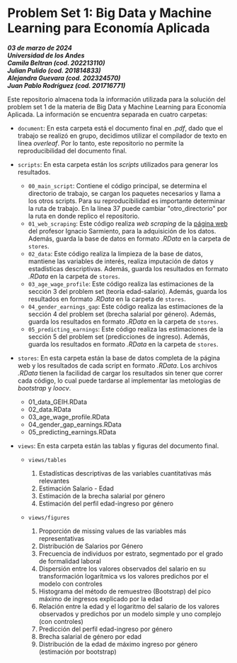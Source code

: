 # Problem Set 1: Big Data y Machine Learning para Economía Aplicada
***03 de marzo de 2024***  
***Universidad de los Andes***  
***Camila Beltran (cod. 202213110)***  
***Julian Pulido (cod. 201814833)***  
***Alejandra Guevara (cod. 202324570)***  
***Juan Pablo Rodríguez (cod. 201716771)***  

Este repositorio almacena toda la información utilizada para la solución del problem set 1 de la materia de Big Data y Machine Learning para Economía Aplicada. La información se encuentra separada en cuatro carpetas:

* `document`: En esta carpeta está el documento final en  _.pdf_, dado que el trabajo se realizó en grupo, decidimos utilizar el compilador de texto en línea _overleaf_. Por lo tanto, este repositorio no permite la reproducibilidad del documento final. 
* `scripts`: En esta carpeta están los _scripts_ utilizados para generar los resultados. 
  * `00_main_script`: Contiene el código principal, se determina el directorio de trabajo, se cargan los paquetes necesarios y llama a los otros scripts. Para su reproducibilidad es importante determinar la ruta de trabajo. En la línea 37 puede cambiar "otro_directorio" por la ruta en donde replico el repositorio.
  * `01_web_scraping`: Este código realiza _web scraping_ de la [página web](https://ignaciomsarmiento.github.io/GEIH2018_sample/) del profesor Ignacio Sarmiento, para la adquisición de los datos. Además, guarda la base de datos en formato _.RData_ en la carpeta de `stores`.
  * `02_data`: Este código realiza la limpieza de la base de datos, mantiene las variables de interés, realiza imputación de datos y estadísticas descriptivas. Además, guarda los resultados en formato _.RData_ en la carpeta de `stores`.
  * `03_age_wage_profile`: Este código realiza las estimaciones de la sección 3 del problem set (teoría edad-salario). Además, guarda los resultados en formato _.RData_ en la carpeta de `stores`.
  * `04_gender_earnings_gap`: Este código realiza las estimaciones de la sección 4 del problem set (brecha salarial por género). Además, guarda los resultados en formato _.RData_ en la carpeta de `stores`.
  * `05_predicting_earnings`: Este código realiza las estimaciones de la sección 5 del problem set (predicciones de ingreso). Además, guarda los resultados en formato _.RData_ en la carpeta de `stores`.
* `stores`: En esta carpeta están la base de datos completa de la página web y los resultados de cada script en formato _.RData_. Los archivos _.RData_ tienen la facilidad de cargar los resultados sin tener que correr cada código, lo cual puede tardarse al implementar las metologias de _bootstrap_ y _loocv_.
  * 01_data_GEIH.RData
  * 02_data.RData
  * 03_age_wage_profile.RData
  * 04_gender_gap_earnings.RData
  * 05_predicting_earnings.RData  
* `views`: En esta carpeta están las tablas y figuras del documento final.

  * `views/tables`
    
    1. Estadísticas descriptivas de las variables cuantitativas más relevantes
    2. Estimación Salario - Edad
    3. Estimación de la brecha salarial por género
    4. Estimación del perfil edad-ingreso por género   
    
  * `views/figures`
  
    1. Proporción de missing values de las variables más representativas
    2. Distribución de Salarios por Género
    3. Frecuencia de individuos por estrato, segmentado por el grado de formalidad laboral
    4. Dispersión entre los valores observados del salario en su transformación logarítmica vs los valores predichos por el modelo con controles
    5. Histograma del método de remuestreo (Bootstrap) del pico máximo de ingresos explicado por la edad
    6. Relación entre la edad y el logaritmo del salario de los valores observados y predichos por un modelo simple y uno complejo (con controles)
    7. Predicción del perfil edad-ingreso por género
    8. Brecha salarial de género por edad
    9. Distribución de la edad de máximo ingreso por género (estimación por bootstrap)
